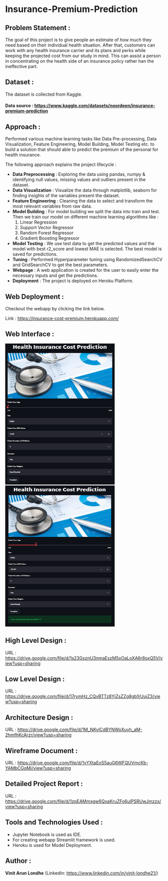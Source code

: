 # Insurance-Premium-Prediction
## Problem Statement :
The goal of this project is to give people an estimate of how much they need based on
their individual health situation. After that, customers can work with any health
insurance carrier and its plans and perks while keeping the projected cost from our
study in mind. This can assist a person in concentrating on the health side of an
insurance policy rather han the ineffective part.
## Dataset :
The dataset is collected from Kaggle.
#### Data source : https://www.kaggle.com/datasets/noordeen/insurance-premium-prediction
## Approach :
Performed various machine learning tasks like Data Pre-processing, Data Visualization, Feature Engineering, Model Building, Model Testing etc. to build a solution that should able to predict the premium of the personal for health insurance.

The following approach explains the project lifecycle :
  * **Data Preprocessing** : Exploring the data using pandas, numpy & identifying null values, missing values and outliers present in the dataset.
  * **Data Visualization** : Visualize the data through matplotlib, seaborn for finding insights of the variables present the dataset.
  * **Feature Engineering** : Cleaning the data to select and transform the most relevant variables from raw data.
  * **Model Building** : For model building we split the data into train and test. Then we train our model on different machine learning algorithms like :
     1. Linear Regression
     2. Support Vector Regressor
     3. Random Forest Regressor
     4. Gradient Boosting Regressor
  * **Model Testing** : We use test data to get the predicted values and the model with best r2_score and lowest MAE is selected. The best model is saved for predictions.
  * **Tuning** : Performed Hyperparameter tuning using RandomizedSearchCV and GridSearchCV to get the best parameters.
  * **Webpage** : A web application is created for the user to easily enter the necessary inputs and get the predictions.
  * **Deployment** : The project is deployed on Heroku Platform.

## Web Deployment :
Checkout the webapp by clicking the link below.

Link : https://insurance-cost-premium.herokuapp.com/

## Web Interface :
<img src="Images/Streamlit Insurance App.PNG" height="450" width="350">

<img src="Images/Insurance app Predict.PNG" height="450" width="350">

## High Level Design :
URL : https://drive.google.com/file/d/1s23GxznU3nmaEszM5xOaLoXA6r8oxQ5V/view?usp=sharing

## Low Level Design :
URL : https://drive.google.com/file/d/17rymHz_CQvBTTz8YjZsZZg8gb1rUujZ3/view?usp=sharing

## Architecture Design :
URL : https://drive.google.com/file/d/1M_NKvlCdBYNWoXuyh_aM-2hmfhKcArzr/view?usp=sharing

## Wireframe Document :
URL : https://drive.google.com/file/d/1vYXtaEoS5auG6WFQUVmcKb-YAMbCGqMi/view?usp=sharing

## Detailed Project Report :
URL : https://drive.google.com/file/d/1zpEAMmxgw6QxaKruZFo6ulPSRUwJmzzx/view?usp=sharing

## Tools and Technologies Used :
* Jupyter Notebook is used as IDE.
* For creating webapp Streamlit framework is used.
* Heroku is used for Model Deployment.

## Author :
**Vinit Arun Londhe** (LinkedIn: https://www.linkedin.com/in/vinit-londhe21/)
